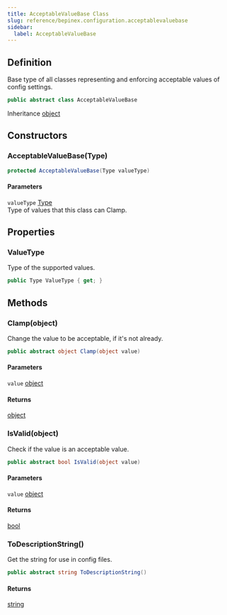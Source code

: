 ```yaml
---
title: AcceptableValueBase Class
slug: reference/bepinex.configuration.acceptablevaluebase
sidebar:
  label: AcceptableValueBase
---
```

## Definition

Base type of all classes representing and enforcing acceptable values of config settings.

```csharp title="C#"
public abstract class AcceptableValueBase
```

Inheritance [object](https://learn.microsoft.com/dotnet/api/system.object/)

## Constructors

### AcceptableValueBase(Type)

```csharp title="C#"
protected AcceptableValueBase(Type valueType)
```

#### Parameters

`valueType` [Type](https://learn.microsoft.com/dotnet/api/system.type/)  
Type of values that this class can Clamp.


## Properties

### ValueType

Type of the supported values.

```csharp title="C#"
public Type ValueType { get; }
```

## Methods

### Clamp(object)

Change the value to be acceptable, if it's not already.

```csharp title="C#"
public abstract object Clamp(object value)
```

#### Parameters

`value` [object](https://learn.microsoft.com/dotnet/api/system.object/)  

#### Returns

[object](https://learn.microsoft.com/dotnet/api/system.object/)

### IsValid(object)

Check if the value is an acceptable value.

```csharp title="C#"
public abstract bool IsValid(object value)
```

#### Parameters

`value` [object](https://learn.microsoft.com/dotnet/api/system.object/)  

#### Returns

[bool](https://learn.microsoft.com/dotnet/api/system.boolean/)

### ToDescriptionString()

Get the string for use in config files.

```csharp title="C#"
public abstract string ToDescriptionString()
```

#### Returns

[string](https://learn.microsoft.com/dotnet/api/system.string/)